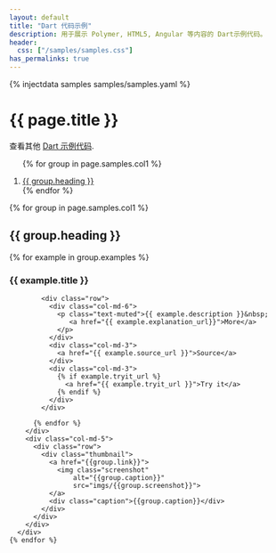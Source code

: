 ```yaml
---
layout: default
title: "Dart 代码示例"
description: 用于展示 Polymer, HTML5, Angular 等内容的 Dart示例代码。
header:
  css: ["/samples/samples.css"]
has_permalinks: true
---
```

{% injectdata samples samples/samples.yaml %}

# {{ page.title }} 

查看其他 [Dart 示例代码](/dart-by-example/).

<div class="row">
<div class="col-md-3">
  <ol class="toc nav bs-sidenav" id="markdown-toc" role="complementary">

  {% for group in page.samples.col1 %}
    <li><a href="#{{group.anchor}}">{{ group.heading }}</a></li>
  {% endfor %}
  </ol>
</div>

<div class="col-md-9" >
  <div class="row">
    {% for group in page.samples.col1 %}
      <div class="row">
        <h2 class="has-permalinks" id="{{group.anchor}}">{{ group.heading }}</h2>
      </div>
      <div class="row">
        <div class="col-md-7 group">
          {% for example in group.examples %}
            <div class="row">
              <h3 class="title">{{ example.title }}</h3>
            </div>

            <div class="row">
              <div class="col-md-6">
                <p class="text-muted">{{ example.description }}&nbsp;
                   <a href="{{ example.explanation_url}}">More</a>
                </p>
              </div>
              <div class="col-md-3">
                <a href="{{ example.source_url }}">Source</a>
              </div>
              <div class="col-md-3">
                {% if example.tryit_url %}
                  <a href="{{ example.tryit_url }}">Try it</a>
                {% endif %}
              </div>
            </div>

          {% endfor %}
        </div>
        <div class="col-md-5">
          <div class="row">
            <div class="thumbnail">
              <a href="{{group.link}}">
                <img class="screenshot"
                    alt="{{group.caption}}"
                    src="imgs/{{group.screenshot}}">
              </a>
              <div class="caption">{{group.caption}}</div>
            </div>
          </div>
        </div>
      </div>
    {% endfor %}
  </div>
</div>
